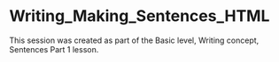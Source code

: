 # Writing_Making_Sentences_HTML
 This session was created as part of the Basic level, Writing concept, Sentences Part 1 lesson.
